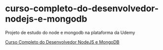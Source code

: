 # curso-completo-do-desenvolvedor-nodejs-e-mongodb

Projeto de estudo do node e mongodb na plataforma da Udemy

[Curso Completo do Desenvolvedor NodeJS e MongoDB](https://www.udemy.com/curso-completo-do-desenvolvedor-nodejs/ "Curso Completo do Desenvolvedor NodeJS e MongoDB")